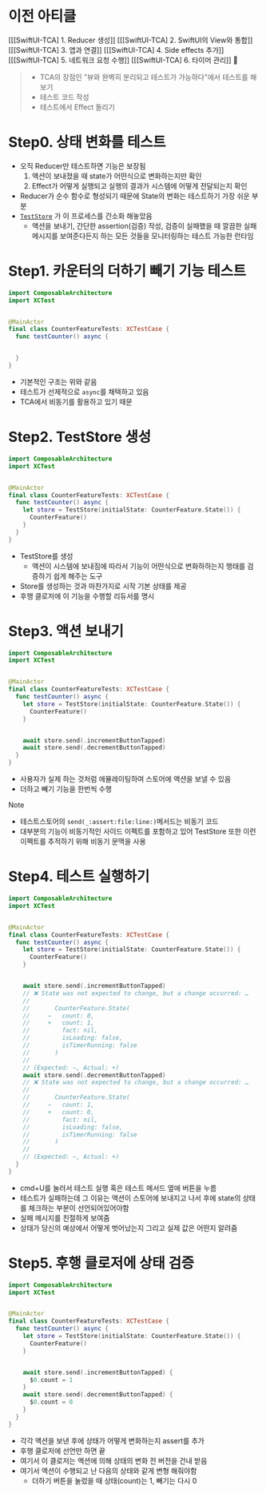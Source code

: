 # 이전 아티클
[[[SwiftUI-TCA] 1. Reducer 생성]]
[[[SwiftUI-TCA] 2. SwiftUI의 View와 통합]]
[[[SwiftUI-TCA] 3. 앱과 연결]]
[[[SwiftUI-TCA] 4. Side effects 추가]]
[[[SwiftUI-TCA] 5. 네트워크 요청 수행]]
[[[SwiftUI-TCA] 6. 타이머 관리]]

> - TCA의 장점인 "뷰와 완벽히 분리되고 테스트가 가능하다"에서 테스트를 해보기 
> - 테스트 코드 작성
> - 테스트에서 Effect 돌리기

# Step0. 상태 변화를 테스트
- 오직 Reducer만 테스트하면 기능은 보장됨
	1. 액션이 보내졌을 때 state가 어떤식으로 변화하는지만 확인
	2. Effect가 어떻게 실행되고 실행의 결과가 시스템에 어떻게 전달되는지 확인
- Reducer가 순수 함수로 형성되기 때문에 State의 변화는 테스트하기 가장 쉬운 부분
- [`TestStore`](https://pointfreeco.github.io/swift-composable-architecture/main/documentation/composablearchitecture/teststore) 가 이 프로세스를 간소화 해놓았음 
	- 액션을 보내기, 간단한 assertion(검증) 작성, 검증이 실패했을 때 깔끔한 실패 메시지를 보여준다든지 하는 모든 것들을 모니터링하는 테스트 가능한 런타임

# Step1. 카운터의 더하기 빼기 기능 테스트
```swift
import ComposableArchitecture
import XCTest


@MainActor
final class CounterFeatureTests: XCTestCase {
  func testCounter() async {


  }
}
```
- 기본적인 구조는 위와 같음 
- 테스트가 선제적으로 `async`를 채택하고 있음
- TCA에서 비동기를 활용하고 있기 때문

# Step2. TestStore 생성
```swift
import ComposableArchitecture
import XCTest


@MainActor
final class CounterFeatureTests: XCTestCase {
  func testCounter() async {
    let store = TestStore(initialState: CounterFeature.State()) {
      CounterFeature()
    }
  }
}
```
- TestStore를 생성
	- 액션이 시스템에 보내짐에 따라서 기능이 어떤식으로 변화하하는지 행태를 검증하기 쉽게 해주는 도구
- Store를 생성하는 것과 마찬가지로 시작 기본 상태를 제공
- 후행 클로저에 이 기능을 수행할 리듀서를 명시

# Step3. 액션 보내기 
```swift
import ComposableArchitecture
import XCTest


@MainActor
final class CounterFeatureTests: XCTestCase {
  func testCounter() async {
    let store = TestStore(initialState: CounterFeature.State()) {
      CounterFeature()
    }


    await store.send(.incrementButtonTapped)
    await store.send(.decrementButtonTapped)
  }
}
```
- 사용자가 실제 하는 것처럼 에뮬레이팅하여 스토어에 액션을 보낼 수 있음
- 더하고 빼기 기능을 한번씩 수행
>[!note]
>- 테스트스토어의 `send(_:assert:file:line:)`메서드는 비동기 코드
>- 대부분의 기능이 비동기적인 사이드 이펙트를 포함하고 있어 TestStore 또한 이런 이펙트를 추적하기 위해 비동기 문맥을 사용

# Step4. 테스트 실행하기
```swift
import ComposableArchitecture
import XCTest


@MainActor
final class CounterFeatureTests: XCTestCase {
  func testCounter() async {
    let store = TestStore(initialState: CounterFeature.State()) {
      CounterFeature()
    }


    await store.send(.incrementButtonTapped)
    // ❌ State was not expected to change, but a change occurred: …
    //
    //       CounterFeature.State(
    //     −   count: 0,
    //     +   count: 1,
    //         fact: nil,
    //         isLoading: false,
    //         isTimerRunning: false
    //       )
    //
    // (Expected: −, Actual: +)
    await store.send(.decrementButtonTapped)
    // ❌ State was not expected to change, but a change occurred: …
    //
    //       CounterFeature.State(
    //     −   count: 1,
    //     +   count: 0,
    //         fact: nil,
    //         isLoading: false,
    //         isTimerRunning: false
    //       )
    //
    // (Expected: −, Actual: +)
  }
}
```
- cmd+U를 눌러서 테스트 실행 혹은 테스트 메서드 옆에 버튼을 누름 
- 테스트가 실패하는데 그 이유는 액션이 스토어에 보내지고 나서 후에 state의 상태를 체크하는 부분이 선언되어있어야함
- 실패 메시지를 친절하게 보여줌 
- 상태가 당신의 예상에서 어떻게 벗어났는지 그리고 실제 값은 어떤지 알려줌

# Step5. 후행 클로저에 상태 검증
```swift
import ComposableArchitecture
import XCTest


@MainActor
final class CounterFeatureTests: XCTestCase {
  func testCounter() async {
    let store = TestStore(initialState: CounterFeature.State()) {
      CounterFeature()
    }


    await store.send(.incrementButtonTapped) {
      $0.count = 1
    }
    await store.send(.decrementButtonTapped) {
      $0.count = 0
    }
  }
}
```
- 각각 액션을 보낸 후에 상태가 어떻게 변화하는지 assert를 추가
- 후행 클로저에 선언만 하면 끝
- 여기서 이 클로저는 액션에 의해 상태의 변화 전 버전을 건내 받음 
- 여기서 액션이 수행되고 난 다음의 상태와 같게 변형 해줘야함
	- 더하기 버튼을 눌렀을 때 상태(count)는 1, 빼기는 다시 0